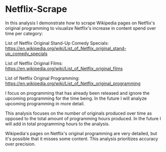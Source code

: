 # Netflix-Scrape
In this analysis I demonstrate how to scrape Wikipedia pages on Netflix's original programming to visualize Netflix's increase in content spend over time per category:

List of Netflix Original Stand-Up Comedy Specials:
https://en.wikipedia.org/wiki/List_of_Netflix_original_stand-up_comedy_specials

List of Netflix Original Films:
https://en.wikipedia.org/wiki/List_of_Netflix_original_films

List of Netflix Original Programming:
https://en.wikipedia.org/wiki/List_of_Netflix_original_programming

I focus on programming that has already been released and ignore the upcoming programming for the time being. In the future I will analyze upcoming programming in more detail.

This analysis focuses on the number of originals produced over time as opposed to the total amount of programming hours produced. In the future I will add in total programming hours to the analysis.

Wikipedia's pages on Netflix's original programming are very detailed, but it's possible that it misses some content. This analysis prioritizes accuracy over precision.
